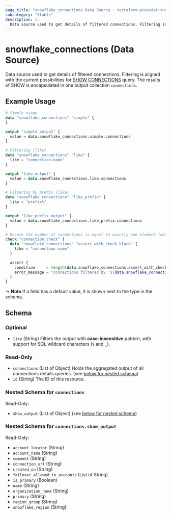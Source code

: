 ```yaml
---
page_title: "snowflake_connections Data Source - terraform-provider-snowflake"
subcategory: "Stable"
description: |-
  Data source used to get details of filtered connections. Filtering is aligned with the current possibilities for SHOW CONNECTIONS https://docs.snowflake.com/en/sql-reference/sql/show-connections query. The results of SHOW is encapsulated in one output collection connections.
---
```


# snowflake_connections (Data Source)

Data source used to get details of filtered connections. Filtering is aligned with the current possibilities for [SHOW CONNECTIONS](https://docs.snowflake.com/en/sql-reference/sql/show-connections) query. The results of SHOW is encapsulated in one output collection `connections`.

## Example Usage

```terraform
# Simple usage
data "snowflake_connections" "simple" {
}

output "simple_output" {
  value = data.snowflake_connections.simple.connections
}

# Filtering (like)
data "snowflake_connections" "like" {
  like = "connection-name"
}

output "like_output" {
  value = data.snowflake_connections.like.connections
}

# Filtering by prefix (like)
data "snowflake_connections" "like_prefix" {
  like = "prefix%"
}

output "like_prefix_output" {
  value = data.snowflake_connections.like_prefix.connections
}

# Ensure the number of connections is equal to exactly one element (with the use of check block)
check "connection_check" {
  data "snowflake_connections" "assert_with_check_block" {
    like = "connection-name"
  }

  assert {
    condition     = length(data.snowflake_connections.assert_with_check_block.connections) == 1
    error_message = "connections filtered by '${data.snowflake_connections.assert_with_check_block.like}' returned ${length(data.snowflake_connections.assert_with_check_block.connections)} connections where one was expected"
  }
}
```

-> **Note** If a field has a default value, it is shown next to the type in the schema.

<!-- schema generated by tfplugindocs -->
## Schema

### Optional

- `like` (String) Filters the output with **case-insensitive** pattern, with support for SQL wildcard characters (`%` and `_`).

### Read-Only

- `connections` (List of Object) Holds the aggregated output of all connections details queries. (see [below for nested schema](#nestedatt--connections))
- `id` (String) The ID of this resource.

<a id="nestedatt--connections"></a>
### Nested Schema for `connections`

Read-Only:

- `show_output` (List of Object) (see [below for nested schema](#nestedobjatt--connections--show_output))

<a id="nestedobjatt--connections--show_output"></a>
### Nested Schema for `connections.show_output`

Read-Only:

- `account_locator` (String)
- `account_name` (String)
- `comment` (String)
- `connection_url` (String)
- `created_on` (String)
- `failover_allowed_to_accounts` (List of String)
- `is_primary` (Boolean)
- `name` (String)
- `organization_name` (String)
- `primary` (String)
- `region_group` (String)
- `snowflake_region` (String)

